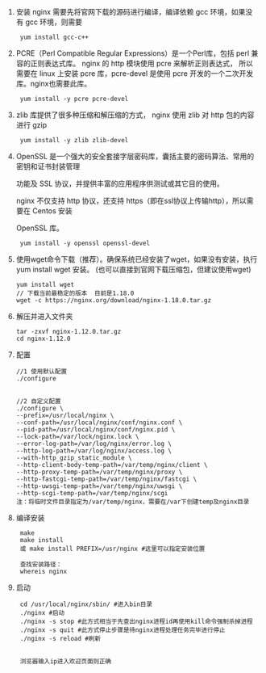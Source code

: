 1. 安装 nginx 需要先将官网下载的源码进行编译，编译依赖 gcc 环境，如果没有 gcc 环境，则需要

        yum install gcc-c++
        
2. PCRE（Perl Compatible Regular Expressions）是一个Perl库，包括 perl 兼容的正则表达式库。 nginx 的 http 模块使用 pcre 来解析正则表达式，
所以需要在 linux 上安装 pcre 库，pcre-devel 是使用 pcre 开发的一个二次开发库。nginx也需要此库。

        yum install -y pcre pcre-devel
        
3. zlib 库提供了很多种压缩和解压缩的方式， nginx 使用 zlib 对 http 包的内容进行 gzip 

        yum install -y zlib zlib-devel
        
4. OpenSSL 是一个强大的安全套接字层密码库，囊括主要的密码算法、常用的密钥和证书封装管理
   
   功能及 SSL 协议，并提供丰富的应用程序供测试或其它目的使用。
   
   nginx 不仅支持 http 协议，还支持 https（即在ssl协议上传输http），所以需要在 Centos 安装
   
   OpenSSL 库。
   
        yum install -y openssl openssl-devel
        
 5. 使用wget命令下载（推荐）。确保系统已经安装了wget，如果没有安装，执行 yum install wget 安装。  (也可以直接到官网下载压缩包，但建议使用wget)
 
        yum install wget 
        // 下载当前最稳定的版本  目前是1.18.0
        wget -c https://nginx.org/download/nginx-1.18.0.tar.gz
 
 6. 解压并进入文件夹
 
        tar -zxvf nginx-1.12.0.tar.gz
        cd nginx-1.12.0
        
 7. 配置
        
        //1 使用默认配置
        ./configure
    
        
        //2 自定义配置
        ./configure \
        --prefix=/usr/local/nginx \
        --conf-path=/usr/local/nginx/conf/nginx.conf \
        --pid-path=/usr/local/nginx/conf/nginx.pid \
        --lock-path=/var/lock/nginx.lock \
        --error-log-path=/var/log/nginx/error.log \
        --http-log-path=/var/log/nginx/access.log \
        --with-http_gzip_static_module \
        --http-client-body-temp-path=/var/temp/nginx/client \
        --http-proxy-temp-path=/var/temp/nginx/proxy \
        --http-fastcgi-temp-path=/var/temp/nginx/fastcgi \
        --http-uwsgi-temp-path=/var/temp/nginx/uwsgi \
        --http-scgi-temp-path=/var/temp/nginx/scgi
        注：将临时文件目录指定为/var/temp/nginx，需要在/var下创建temp及nginx目录

8. 编译安装

        make
        make install 
        或 make install PREFIX=/usr/nginx #这里可以指定安装位置
        
        查找安装路径：
        whereis nginx
        
9. 启动

        cd /usr/local/nginx/sbin/ #进入bin目录
        ./nginx #启动
        ./nginx -s stop #此方式相当于先查出nginx进程id再使用kill命令强制杀掉进程
        ./nginx -s quit #此方式停止步骤是待nginx进程处理任务完毕进行停止
        ./nginx -s reload #刷新
        
        
        浏览器输入ip进入欢迎页面则正确